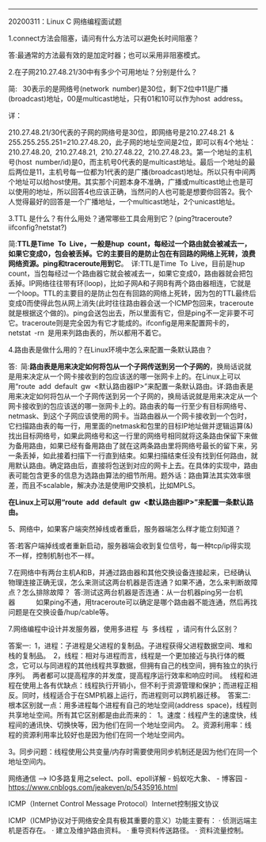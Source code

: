 ---

20200311：Linux C 网络编程面试题

1.connect方法会阻塞，请问有什么方法可以避免长时间阻塞？

答:最通常的方法最有效的是加定时器；也可以采用非阻塞模式。



2.在子网210.27.48.21/30中有多少个可用地址？分别是什么？

简: 
30表示的是网络号(network number)是30位，剩下2位中11是广播(broadcast)地址，00是multicast地址，只有01和10可以作为host address。 

详：

210.27.48.21/30代表的子网的网络号是30位，即网络号是210.27.48.21 & 255.255.255.251=210.27.48.20，此子网的地址空间是2位，即可以有4个地址：210.27.48.20, 210.27.48.21, 210.27.48.22, 210.27.48.23。第一个地址的主机号(host number/id)是0，而主机号0代表的是multicast地址。最后一个地址的最后两位是11，主机号每一位都为1代表的是广播(broadcast)地址。所以只有中间两个地址可以给host使用。其实那个问题本身不准确，广播或multicast地止也是可以使用的地址，所以回答4也应该正确，当然问的人也可能是想要你回答2。我个人觉得最好的回答是一个广播地址，一个multicast地址，2个unicast地址。



3.TTL 是什么？有什么用处？通常哪些工具会用到它？(ping?traceroute?iifconfig?netstat?)

简:**TTL是Time To Live，一般是hup count，每经过一个路由就会被减去一，如果它变成0，包会被丢掉。它的主要目的是防止包在有回路的网络上死转，浪费网络资源。ping和traceroute用到它**。 详:TTL是Time To Live，目前是hup count，当包每经过一个路由器它就会被减去一，如果它变成0，路由器就会把包丢掉。IP网络往往带有环(loop)，比如子网A和子网B有两个路由器相连，它就是一个loop。TTL的主要目的是防止包在有回路的网络上死转，因为包的TTL最终后变成0而使得此包从网上消失(此时往往路由器会送一个ICMP包回来，traceroute就是根据这个做的)。ping会送包出去，所以里面有它，但是ping不一定非要不可它。traceroute则是完全因为有它才能成的。ifconfig是用来配置网卡的，netstat -rn 是用来列路由表的，所以都用不着它。



4.路由表是做什么用的？在Linux环境中怎么来配置一条默认路由？

答: 简:**路由表是用来决定如何将包从一个子网传送到另一个子网的**，换局话说就是用来决定从一个网卡接收到的包应该送的哪一张网卡上的。在Linux上可以用“route add default gw <默认路由器IP>”来配置一条默认路由。详:路由表是用来决定如何将包从一个子网传送到另一个子网的，换局话说就是用来决定从一个网卡接收到的包应该送的哪一张网卡上的。路由表的每一行至少有目标网络号、netmask、到这个子网应该使用的网卡。当路由器从一个网卡接收到一个包时，它扫描路由表的每一行，用里面的netmask和包里的目标IP地址做并逻辑运算(&)找出目标网络号，如果此网络号和这一行里的网络号相同就将这条路由保留下来做为备用路由，如果已经有备用路由了就在这两条路由里将网络号最长的留下来，另一条丢掉，如此接着扫描下一行直到结束。如果扫描结束任没有找到任何路由，就用默认路由。确定路由后，直接将包送到对应的网卡上去。在具体的实现中，路由表可能包含更多的信息为选路由算法的细节所用。题外话：路由算法其实效率很差，而且不scalable，解决办法是使用IP交换机，比如MPLS。

**在Linux上可以用“route add default gw <默认路由器IP>”来配置一条默认路由。**



5、网络中，如果客户端突然掉线或者重启，服务器端怎么样才能立刻知道？ 

答:若客户端掉线或者重新启动，服务器端会收到复位信号，每一种tcp/ip得实现不一样，控制机制也不一样。



7.在网络中有两台主机A和B，并通过路由器和其他交换设备连接起来，已经确认物理连接正确无误，怎么来测试这两台机器是否连通？如果不通，怎么来判断故障点？怎么排除故障？ 答:测试这两台机器是否连通：从一台机器ping另一台机器      如果ping不通，用traceroute可以确定是哪个路由器不能连通，然后再找问题是在交换设备/hup/cable等。

7.网络编程中设计并发服务器，使用多进程 与 多线程 ，请问有什么区别？  

答案一: 1，进程：子进程是父进程的复制品。子进程获得父进程数据空间、堆和栈的复制品。 2，线程：相对与进程而言，线程是一个更加接近与执行体的概念，它可以与同进程的其他线程共享数据，但拥有自己的栈空间，拥有独立的执行序列。 两者都可以提高程序的并发度，提高程序运行效率和响应时间。 线程和进程在使用上各有优缺点：线程执行开销小，但不利于资源管理和保护；而进程正相反。同时，线程适合于在SMP机器上运行，而进程则可以跨机器迁移。 答案二: 根本区别就一点：用多进程每个进程有自己的地址空间(address space)，线程则共享地址空间。所有其它区别都是由此而来的： 1。速度：线程产生的速度快，线程间的通讯快、切换快等，因为他们在同一个地址空间内。 2。资源利用率：线程的资源利用率比较好也是因为他们在同一个地址空间内。

3。同步问题：线程使用公共变量/内存时需要使用同步机制还是因为他们在同一个地址空间内。



网络通信 --> IO多路复用之select、poll、epoll详解 - 蚂蚁吃大象、 - 博客园 - https://www.cnblogs.com/jeakeven/p/5435916.html

ICMP（Internet Control Message Protocol）Internet控制报文协议

ICMP（ICMP协议对于网络安全具有极其重要的意义）功能主要有：
 · 侦测远端主机是否存在。
 · 建立及维护路由资料。
 · 重导资料传送路径。
 · 资料流量控制。
